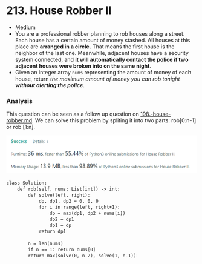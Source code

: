 # 213. House Robber II

* Medium
* You are a professional robber planning to rob houses along a street. Each house has a certain amount of money stashed. All houses at this place are **arranged in a circle.** That means the first house is the neighbor of the last one. Meanwhile, adjacent houses have a security system connected, and **it will automatically contact the police if two adjacent houses were broken into on the same night**.
* Given an integer array `nums` representing the amount of money of each house, return _the maximum amount of money you can rob tonight **without alerting the police**_.

### Analysis&#x20;

This question can be seen as a follow up question on [198.-house-robber.md](../winter-break/198.-house-robber.md "mention"). We can solve this problem by spliting it into two parts: rob\[0:n-1] or rob \[1:n].&#x20;

![](<../.gitbook/assets/image (14).png>)

```
class Solution:
    def rob(self, nums: List[int]) -> int:
        def solve(left, right):
            dp, dp1, dp2 = 0, 0, 0
            for i in range(left, right+1):
                dp = max(dp1, dp2 + nums[i])
                dp2 = dp1
                dp1 = dp
            return dp1
        
        n = len(nums)
        if n == 1: return nums[0]
        return max(solve(0, n-2), solve(1, n-1))
```

